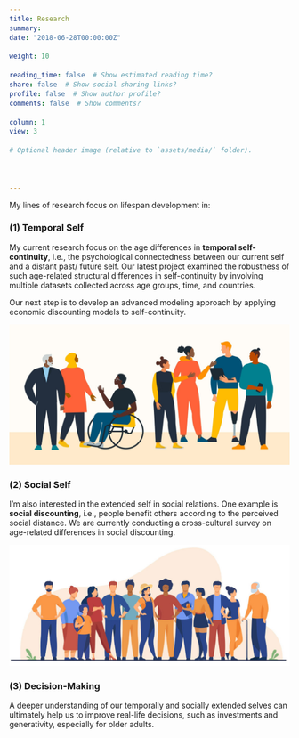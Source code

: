 ```yaml
---
title: Research
summary: 
date: "2018-06-28T00:00:00Z"

weight: 10

reading_time: false  # Show estimated reading time?
share: false  # Show social sharing links?
profile: false  # Show author profile?
comments: false  # Show comments?

column: 1
view: 3

# Optional header image (relative to `assets/media/` folder).

  
  
---
```

My lines of research focus on lifespan development in:

### (1) Temporal Self
My current research focus on the age differences in **temporal self-continuity**, i.e., the psychological connectedness between our current self and a distant past/ future self. Our latest project examined the robustness of such age-related structural differences in self-continuity by involving multiple datasets collected across age groups, time, and countries.

Our next step is to develop an advanced modeling approach by applying economic discounting models to self-continuity.

![](female_cycle.jpeg " ")

### (2) Social Self
I’m also interested in the extended self in social relations. One example is **social discounting**, i.e., people benefit others according to the perceived social distance. We are currently conducting a cross-cultural survey on age-related differences in social discounting.

![](male_cycle.jpeg " ")

### (3) Decision-Making
A deeper understanding of our temporally and socially extended selves can ultimately help us to improve real-life decisions, such as investments and generativity, especially for older adults. 


